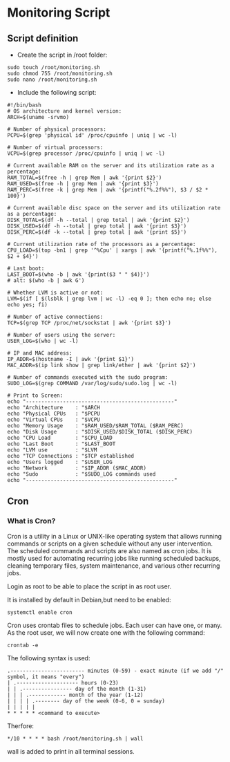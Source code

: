 # Monitoring Script
## Script definition
- Create the script in /root folder:
```console
sudo touch /root/monitoring.sh
sudo chmod 755 /root/monitoring.sh
sudo nano /root/monitoring.sh
```

- Include the following script:
```console
#!/bin/bash
# OS architecture and kernel version:
ARCH=$(uname -srvmo)

# Number of physical processors:
PCPU=$(grep 'physical id' /proc/cpuinfo | uniq | wc -l)

# Number of virtual processors:
VCPU=$(grep processor /proc/cpuinfo | uniq | wc -l)

# Current available RAM on the server and its utilization rate as a percentage:
RAM_TOTAL=$(free -h | grep Mem | awk '{print $2}')
RAM_USED=$(free -h | grep Mem | awk '{print $3}')
RAM_PERC=$(free -k | grep Mem | awk '{printf("%.2f%%"), $3 / $2 * 100}')

# Current available disc space on the server and its utilization rate as a percentage:
DISK_TOTAL=$(df -h --total | grep total | awk '{print $2}')
DISK_USED=$(df -h --total | grep total | awk '{print $3}')
DISK_PERC=$(df -k --total | grep total | awk '{print $5}')

# Current utilization rate of the processors as a percentage:
CPU_LOAD=$(top -bn1 | grep '^%Cpu' | xargs | awk '{printf("%.1f%%"), $2 + $4}')

# Last boot:
LAST_BOOT=$(who -b | awk '{print($3 " " $4)}')
# alt: $(who -b | awk G')

# Whether LVM is active or not:
LVM=$(if [ $(lsblk | grep lvm | wc -l) -eq 0 ]; then echo no; else echo yes; fi)

# Number of active connections:
TCP=$(grep TCP /proc/net/sockstat | awk '{print $3}')

# Number of users using the server:
USER_LOG=$(who | wc -l)

# IP and MAC address:
IP_ADDR=$(hostname -I | awk '{print $1}')
MAC_ADDR=$(ip link show | grep link/ether | awk '{print $2}')

# Number of commands executed with the sudo program:
SUDO_LOG=$(grep COMMAND /var/log/sudo/sudo.log | wc -l)

# Print to Screen:
echo "------------------------------------------------"
echo "Architecture    : "$ARCH
echo "Physical CPUs   : "$PCPU
echo "Virtual CPUs    : "$VCPU
echo "Memory Usage    : "$RAM_USED/$RAM_TOTAL ($RAM_PERC)
echo "Disk Usage      : "$DISK_USED/$DISK_TOTAL ($DISK_PERC)
echo "CPU Load        : "$CPU_LOAD
echo "Last Boot       : "$LAST_BOOT
echo "LVM use         : "$LVM
echo "TCP Connections : "$TCP established
echo "Users logged    : "$USER_LOG
echo "Network         : "$IP_ADDR ($MAC_ADDR)
echo "Sudo            : "$SUDO_LOG commands used
echo "------------------------------------------------"

```

## Cron
### What is Cron?
Cron is a utility in a Linux or UNIX-like operating system that allows running commands or scripts on a given schedule without any user intervention. The scheduled commands and scripts are also named as cron jobs. It is mostly used for automating recurring jobs like running scheduled backups, cleaning temporary files, system maintenance, and various other recurring jobs. 

Login as root to be able to place the script in as root user.

It is installed by default in Debian,but need to be enabled:
```console
systemctl enable cron
```

Cron uses crontab files to schedule jobs. Each user can have one, or many. As the root user, we will now create one with the following command:
```console
crontab -e
```

The following syntax is used:
```console
.------------------------ minutes (0-59) - exact minute (if we add "/" symbol, it means "every")
| .-------------------- hours (0-23)
| | .---------------- day of the month (1-31)
| | | .------------ month of the year (1-12)
| | | | .-------- day of the week (0-6, 0 = sunday)
| | | | |
* * * * * <command to execute>
```

Therfore:
```console
*/10 * * * * bash /root/monitoring.sh | wall
```

wall is added to print in all terminal sessions.